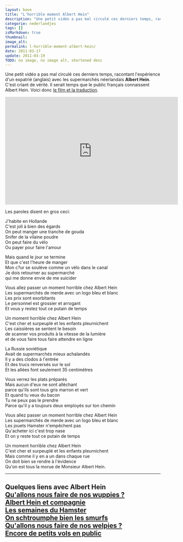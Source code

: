 ```yaml
---
layout: base
title: "L'horrible moment Albert Hein"
description: "Une petit vidéo a pas mal circulé ces derniers temps, racontant l'expérience d'un expatrié (anglais) avec les supermarchés néerlandais Albert Hein. C'est "
categorie: nederlandjes
tags: []
isMarkdown: true
thumbnail: 
image_alt: 
permalink: l-horrible-moment-albert-hein/
date: 2011-03-17
update: 2011-03-19
TODO: no image, no image alt, shortened desc
---
```


Une petit vidéo a pas mal circulé ces derniers temps, racontant l'expérience d'un expatrié (anglais) avec les supermarchés néerlandais **Albert Hein**. C'est criant de vérité. Il serait temps que le public français connaissent Albert Hein. Voici donc [le film et la traduction](/l-horrible-moment-albert-hein).

<!-- HTML -->
<div style="text-align:center;">
<iframe title="YouTube video player" width="560" height="349" src="http://www.youtube.com/embed/xlZ9d-g1fA8" frameborder="0" allowfullscreen></iframe>
</div>
<!-- / HTML -->

Les paroles disent en gros ceci:

J'habite en Hollande  
C'est joli à bien des égards  
On peut manger une tranche de gouda  
Snifer de la vilaine poudre  
On peut faire du vélo  
Ou payer pour faire l'amour  

Mais quand le jour se termine  
Et que c'est l'heure de manger  
Mon c?ur se soulève comme un vélo dans le canal  
Je dois retourner au supermarché  
qui me donne envie de me suicider  

Vous allez passer un moment horrible chez Albert Hein  
Les supermarchés de merde avec un logo bleu et blanc  
Les prix sont exorbitants  
Le personnel est grossier et arrogant  
Et vous y restez tout ce putain de temps  

Un moment horrible chez Albert Hein  
C'est cher et surpeuplé et les enfants pleurnichent  
Les caissières se sentent le besoin   
de scanner vos produits à la vitesse de la lumière  
et de vous faire tous faire attendre en ligne  

La Russie soviétique  
Avait de supermarchés mieux achalandés  
Il y a des clodos à l'entrée  
Et des trucs renversés sur le sol  
Et les allées font seulement 35 centimètres  

Vous verrez les plats préparés  
Mais aucun d'eux ne sont alléchant  
parce qu'ils sont tous gris marron et vert  
Et quand tu veux du bacon  
Tu ne peux pas le prendre  
Parce qu'il y a toujours deux employés sur ton chemin  

Vous allez passer un moment horrible chez Albert Hein  
Les supermarchés de merde avec un logo bleu et blanc  
Les jouets Hamster n'empêchent pas  
Qu'acheter ici c'est trop nase  
Et on y reste tout ce putain de temps  

Un moment horrible chez Albert Hein  
C'est cher et surpeuplé et les enfants pleurnichent  
Mais comme il y en a un dans chaque rue  
On doit bien se rendre à l'évidence  
Qu'on est tous la morue de Monsieur Albert Hein.

----
**Quelques liens avec Albert Hein**  
[Qu'allons nous faire de nos wuppies ?](/qu-allons-nous-faire-de-nos-wuppies)  
[Albert Hein et compagnie](/albert-hein-et-compagnie)  
[Les semaines du Hamster](/les-semaines-du-hamster)  
[On schtroumphe bien les smurfs](/schtroumphs-smurf)  
[Qu'allons nous faire de nos welpies ?](/qu-allons-nous-faire-de-nos-welpies)  
[Encore de petits vols en public](/petits-vols-en-public-2)  
---